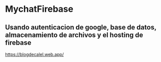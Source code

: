 # MychatFirebase

## Usando autenticacion de google, base de datos, almacenamiento de archivos y el hosting de firebase

https://blogdecalel.web.app/
